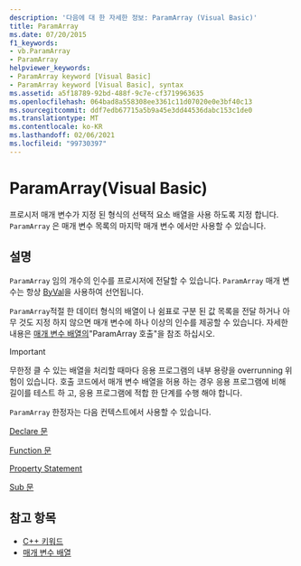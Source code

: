 ```yaml
---
description: '다음에 대 한 자세한 정보: ParamArray (Visual Basic)'
title: ParamArray
ms.date: 07/20/2015
f1_keywords:
- vb.ParamArray
- ParamArray
helpviewer_keywords:
- ParamArray keyword [Visual Basic]
- ParamArray keyword [Visual Basic], syntax
ms.assetid: a5f18789-92bd-488f-9c7e-cf3719963635
ms.openlocfilehash: 064bad8a558308ee3361c11d07020e0e3bf40c13
ms.sourcegitcommit: ddf7edb67715a5b9a45e3dd44536dabc153c1de0
ms.translationtype: MT
ms.contentlocale: ko-KR
ms.lasthandoff: 02/06/2021
ms.locfileid: "99730397"
---
```

# <a name="paramarray-visual-basic"></a>ParamArray(Visual Basic)

프로시저 매개 변수가 지정 된 형식의 선택적 요소 배열을 사용 하도록 지정 합니다. `ParamArray` 은 매개 변수 목록의 마지막 매개 변수 에서만 사용할 수 있습니다.  
  
## <a name="remarks"></a>설명  

 `ParamArray` 임의 개수의 인수를 프로시저에 전달할 수 있습니다. `ParamArray` 매개 변수는 항상 [ByVal](byval.md)을 사용하여 선언됩니다.  
  
 `ParamArray`적절 한 데이터 형식의 배열이 나 쉼표로 구분 된 값 목록을 전달 하거나 아무 것도 지정 하지 않으면 매개 변수에 하나 이상의 인수를 제공할 수 있습니다. 자세한 내용은 [매개 변수 배열의](../../programming-guide/language-features/procedures/parameter-arrays.md)"ParamArray 호출"을 참조 하십시오.  
  
> [!IMPORTANT]
> 무한정 클 수 있는 배열을 처리할 때마다 응용 프로그램의 내부 용량을 overrunning 위험이 있습니다. 호출 코드에서 매개 변수 배열을 허용 하는 경우 응용 프로그램에 비해 길이를 테스트 하 고, 응용 프로그램에 적합 한 단계를 수행 해야 합니다.  
  
 `ParamArray` 한정자는 다음 컨텍스트에서 사용할 수 있습니다.  
  
 [Declare 문](../statements/declare-statement.md)  
  
 [Function 문](../statements/function-statement.md)  
  
 [Property Statement](../statements/property-statement.md)  
  
 [Sub 문](../statements/sub-statement.md)  
  
## <a name="see-also"></a>참고 항목

- [C++ 키워드](../keywords/index.md)
- [매개 변수 배열](../../programming-guide/language-features/procedures/parameter-arrays.md)
